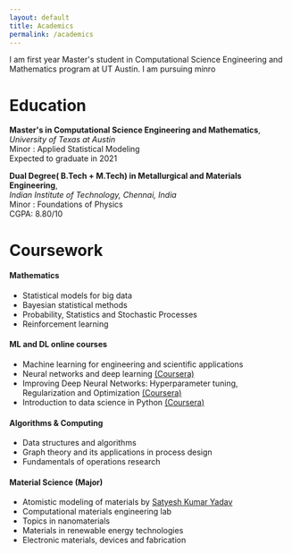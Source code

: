 ```yaml
---
layout: default
title: Academics
permalink: /academics
---
```


I am first year Master's student in Computational Science Engineering and Mathematics program at UT Austin. I am pursuing minro

# Education

**Master's in Computational Science Engineering and Mathematics**,
*University of Texas at Austin* <br />
Minor : Applied Statistical Modeling <br />
Expected to graduate in 2021

**Dual Degree( B.Tech + M.Tech) in Metallurgical and Materials Engineering**,   
*Indian Institute of Technology, Chennai, India*  
Minor : Foundations of Physics <br />
CGPA: 8.80/10

# Coursework

#### Mathematics
- Statistical models for big data
- Bayesian statistical methods
- Probability, Statistics and Stochastic Processes
- Reinforcement learning

#### ML and DL online courses

- Machine learning for engineering and scientific applications
- Neural networks and deep learning [(Coursera)](https://www.coursera.org/account/accomplishments/verify/HV745XB9VTX4)
- Improving Deep Neural Networks: Hyperparameter tuning, Regularization and Optimization [(Coursera)](https://www.coursera.org/account/accomplishments/records/GEAUCE7W937J)
- Introduction to data science in Python [(Coursera)](https://www.coursera.org/account/accomplishments/verify/RJG8TY5SE5JQ)


#### Algorithms & Computing

- Data structures and algorithms
- Graph theory and its applications in process design
- Fundamentals of operations research

#### Material Science (Major)

- Atomistic modeling of materials by [Satyesh Kumar Yadav](https://mme.iitm.ac.in/satyesh/index.html)
- Computational materials engineering lab
- Topics in nanomaterials
- Materials in renewable energy technologies
- Electronic materials, devices and fabrication
